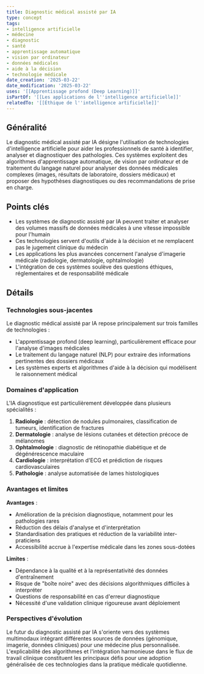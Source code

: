 ```yaml
---
title: Diagnostic médical assisté par IA
type: concept
tags:
- intelligence artificielle
- médecine
- diagnostic
- santé
- apprentissage automatique
- vision par ordinateur
- données médicales
- aide à la décision
- technologie médicale
date_creation: '2025-03-22'
date_modification: '2025-03-22'
uses: '[[Apprentissage profond (Deep Learning)]]'
isPartOf: '[[Les applications de l''intelligence artificielle]]'
relatedTo: '[[Éthique de l''intelligence artificielle]]'
---
```


## Généralité

Le diagnostic médical assisté par IA désigne l'utilisation de technologies d'intelligence artificielle pour aider les professionnels de santé à identifier, analyser et diagnostiquer des pathologies. Ces systèmes exploitent des algorithmes d'apprentissage automatique, de vision par ordinateur et de traitement du langage naturel pour analyser des données médicales complexes (images, résultats de laboratoire, dossiers médicaux) et proposer des hypothèses diagnostiques ou des recommandations de prise en charge.

## Points clés

- Les systèmes de diagnostic assisté par IA peuvent traiter et analyser des volumes massifs de données médicales à une vitesse impossible pour l'humain
- Ces technologies servent d'outils d'aide à la décision et ne remplacent pas le jugement clinique du médecin
- Les applications les plus avancées concernent l'analyse d'imagerie médicale (radiologie, dermatologie, ophtalmologie)
- L'intégration de ces systèmes soulève des questions éthiques, réglementaires et de responsabilité médicale

## Détails

### Technologies sous-jacentes

Le diagnostic médical assisté par IA repose principalement sur trois familles de technologies :
- L'apprentissage profond (deep learning), particulièrement efficace pour l'analyse d'images médicales
- Le traitement du langage naturel (NLP) pour extraire des informations pertinentes des dossiers médicaux
- Les systèmes experts et algorithmes d'aide à la décision qui modélisent le raisonnement médical

### Domaines d'application

L'IA diagnostique est particulièrement développée dans plusieurs spécialités :

1. **Radiologie** : détection de nodules pulmonaires, classification de tumeurs, identification de fractures
2. **Dermatologie** : analyse de lésions cutanées et détection précoce de mélanomes
3. **Ophtalmologie** : diagnostic de rétinopathie diabétique et de dégénérescence maculaire
4. **Cardiologie** : interprétation d'ECG et prédiction de risques cardiovasculaires
5. **Pathologie** : analyse automatisée de lames histologiques

### Avantages et limites

**Avantages** :
- Amélioration de la précision diagnostique, notamment pour les pathologies rares
- Réduction des délais d'analyse et d'interprétation
- Standardisation des pratiques et réduction de la variabilité inter-praticiens
- Accessibilité accrue à l'expertise médicale dans les zones sous-dotées

**Limites** :
- Dépendance à la qualité et à la représentativité des données d'entraînement
- Risque de "boîte noire" avec des décisions algorithmiques difficiles à interpréter
- Questions de responsabilité en cas d'erreur diagnostique
- Nécessité d'une validation clinique rigoureuse avant déploiement

### Perspectives d'évolution

Le futur du diagnostic assisté par IA s'oriente vers des systèmes multimodaux intégrant différentes sources de données (génomique, imagerie, données cliniques) pour une médecine plus personnalisée. L'explicabilité des algorithmes et l'intégration harmonieuse dans le flux de travail clinique constituent les principaux défis pour une adoption généralisée de ces technologies dans la pratique médicale quotidienne.